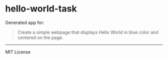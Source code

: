 # hello-world-task

Generated app for:

> Create a simple webpage that displays Hello World in blue color and centered on the page.

---
MIT License